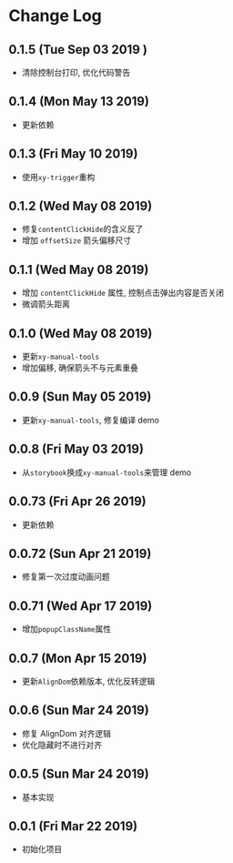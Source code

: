 # Change Log

## 0.1.5 (Tue Sep 03 2019 )

-   清除控制台打印, 优化代码警告

## 0.1.4 (Mon May 13 2019)

-   更新依赖

## 0.1.3 (Fri May 10 2019)

-   使用`xy-trigger`重构

## 0.1.2 (Wed May 08 2019)

-   修复`contentClickHide`的含义反了
-   增加 `offsetSize` 箭头偏移尺寸

## 0.1.1 (Wed May 08 2019)

-   增加 `contentClickHide` 属性, 控制点击弹出内容是否关闭
-   微调箭头距离

## 0.1.0 (Wed May 08 2019)

-   更新`xy-manual-tools`
-   增加偏移, 确保箭头不与元素重叠

## 0.0.9 (Sun May 05 2019)

-   更新`xy-manual-tools`, 修复编译 demo

## 0.0.8 (Fri May 03 2019)

-   从`storybook`换成`xy-manual-tools`来管理 demo

## 0.0.73 (Fri Apr 26 2019)

-   更新依赖

## 0.0.72 (Sun Apr 21 2019)

-   修复第一次过度动画问题

## 0.0.71 (Wed Apr 17 2019)

-   增加`popupClassName`属性

## 0.0.7 (Mon Apr 15 2019)

-   更新`AlignDom`依赖版本, 优化反转逻辑

## 0.0.6 (Sun Mar 24 2019)

-   修复 AlignDom 对齐逻辑
-   优化隐藏时不进行对齐

## 0.0.5 (Sun Mar 24 2019)

-   基本实现

## 0.0.1 (Fri Mar 22 2019)

-   初始化项目

